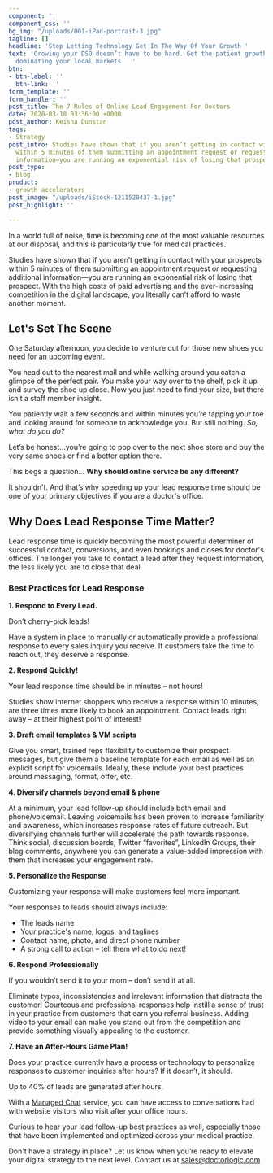 ```yaml
---
component: ''
component_css: ''
bg_img: "/uploads/001-iPad-portrait-3.jpg"
tagline: []
headline: 'Stop Letting Technology Get In The Way Of Your Growth '
text: 'Growing your DSO doesn’t have to be hard. Get the patient growth you need while
  dominating your local markets.  '
btn:
- btn-label: ''
  btn-link: ''
form_template: ''
form_handler: ''
post_title: The 7 Rules of Online Lead Engagement For Doctors
date: 2020-03-18 03:36:00 +0000
post_author: Keisha Dunstan
tags:
- Strategy
post_intro: Studies have shown that if you aren’t getting in contact with your prospects
  within 5 minutes of them submitting an appointment request or requesting additional
  information—you are running an exponential risk of losing that prospect.
post_type:
- blog
product:
- growth accelerators
post_image: "/uploads/iStock-1211520437-1.jpg"
post_highlight: ''

---
```

In a world full of noise, time is becoming one of the most valuable resources at our disposal, and this is particularly true for medical practices.

Studies have shown that if you aren’t getting in contact with your prospects within 5 minutes of them submitting an appointment request or requesting additional information—you are running an exponential risk of losing that prospect. With the high costs of paid advertising and the ever-increasing competition in the digital landscape, you literally can’t afford to waste another moment.

## Let's Set The Scene

One Saturday afternoon, you decide to venture out for those new shoes you need for an upcoming event.

You head out to the nearest mall and while walking around you catch a glimpse of the perfect pair. You make your way over to the shelf, pick it up and survey the shoe up close. Now you just need to find your size, but there isn’t a staff member insight.

You patiently wait a few seconds and within minutes you’re tapping your toe and looking around for someone to acknowledge you. But still nothing. _So, what do you do?_

Let’s be honest...you’re going to pop over to the next shoe store and buy the very same shoes or find a better option there.

This begs a question... **Why should online service be any different?**

It shouldn’t. And that’s why speeding up your lead response time should be one of your primary objectives if you are a doctor's office.

## Why Does Lead Response Time Matter?

Lead response time is quickly becoming the most powerful determiner of successful contact, conversions, and even bookings and closes for doctor's offices. The longer you take to contact a lead after they request information, the less likely you are to close that deal.

### Best Practices for Lead Response

**1. Respond to Every Lead.**

Don’t cherry-pick leads!

Have a system in place to manually or automatically provide a professional response to every sales inquiry you receive. If customers take the time to reach out, they deserve a response.

**2. Respond Quickly!**

Your lead response time should be in minutes – not hours!

Studies show internet shoppers who receive a response within 10 minutes, are three times more likely to book an appointment. Contact leads right away – at their highest point of interest!

**3. Draft email templates & VM scripts**

  
Give you smart, trained reps flexibility to customize their prospect messages, but give them a baseline template for each email as well as an explicit script for voicemails. Ideally, these include your best practices around messaging, format, offer, etc.

**4. Diversify channels beyond email & phone**

  
At a minimum, your lead follow-up should include both email and phone/voicemail. Leaving voicemails has been proven to increase familiarity and awareness, which increases response rates of future outreach. But diversifying channels further will accelerate the path towards response. Think social, discussion boards, Twitter “favorites”, LinkedIn Groups, their blog comments, anywhere you can generate a value-added impression with them that increases your engagement rate.

**5. Personalize the Response**

Customizing your response will make customers feel more important.

Your responses to leads should always include:

* The leads name
* Your practice's name, logos, and taglines
* Contact name, photo, and direct phone number
* A strong call to action – tell them what to do next!

**6. Respond Professionally**

If you wouldn’t send it to your mom – don’t send it at all.

Eliminate typos, inconsistencies and irrelevant information that distracts the customer! Courteous and professional responses help instill a sense of trust in your practice from customers that earn you referral business. Adding video to your email can make you stand out from the competition and provide something visually appealing to the customer.

**7. Have an After-Hours Game Plan!**

Does your practice currently have a process or technology to personalize responses to customer inquiries after hours? If it doesn’t, it should.

Up to 40% of leads are generated after hours.

With a [Managed Chat](https://doctorlogic.com/growth-accelerators/medical-managed-chat) service, you can have access to conversations had with website visitors who visit after your office hours.

Curious to hear your lead follow-up best practices as well, especially those that have been implemented and optimized across your medical practice. 

Don't have a strategy in place? Let us know when you’re ready to elevate your digital strategy to the next level. Contact us at [sales@doctorlogic.com]()